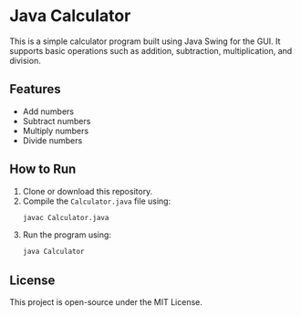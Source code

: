 # Java Calculator

This is a simple calculator program built using Java Swing for the GUI. It supports basic operations such as addition, subtraction, multiplication, and division.

## Features
- Add numbers
- Subtract numbers
- Multiply numbers
- Divide numbers

## How to Run
1. Clone or download this repository.
2. Compile the `Calculator.java` file using:
   ```bash
   javac Calculator.java
   ```
3. Run the program using:
   ```bash
   java Calculator
   ```

## License
This project is open-source under the MIT License.
